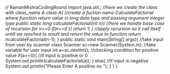 // RamanMishraCodingRound
import java.util.*;
//here we create the class with class_name A
class A{
    //create a fuction name CalculateFactorial where function return value in long data type and passing argument integer type
    public static long calculateFactorial(int n){
        //here we handle base case of recursion for n==0
        if(n==0 ){
            return 1;
        }
        //apply recursion so it call itself untill we reached to result and return the value to function
        return n*calculateFactorial(n-1);
    }
    public static void main(String[] args){
        //take input from user by scanner class 
        Scanner sc=new Scanner(System.in);
        //take variable for user input
        int a=sc.nextInt();
        //checking condition for positive value
        if(a>=0){
            //if input is positive or 0
            System.out.println(calculateFactorial(a));
        }
        else{
            //if input is negative
            System.out.println("Please Enter A positive no ");
        }
    }
}
